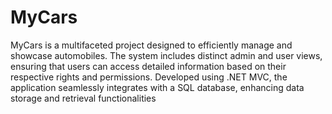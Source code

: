# MyCars
MyCars is a multifaceted project designed to efficiently manage and showcase automobiles. The system includes distinct admin and user views, ensuring that users can access detailed information based on their respective rights and permissions. Developed using .NET MVC, the application seamlessly integrates with a SQL database, enhancing data storage and retrieval functionalities
